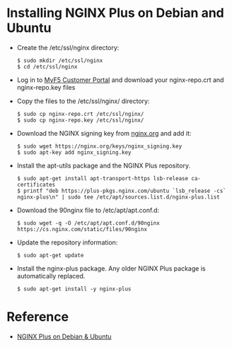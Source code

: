 # Installing NGINX Plus on Debian and Ubuntu

- Create the /etc/ssl/nginx directory:
  ```
  $ sudo mkdir /etc/ssl/nginx
  $ cd /etc/ssl/nginx
  ```

- Log in to [MyF5 Customer Portal](https://account.f5.com/myf5) and download your nginx-repo.crt and nginx-repo.key files

- Copy the files to the /etc/ssl/nginx/ directory:
  ```
  $ sudo cp nginx-repo.crt /etc/ssl/nginx/
  $ sudo cp nginx-repo.key /etc/ssl/nginx/
  ```

- Download the NGINX signing key from [nginx.org](https://nginx.org/keys/nginx_signing.key?_ga=2.45549604.1842575191.1618772034-272038112.1618627128) and add it:
  ```
  $ sudo wget https://nginx.org/keys/nginx_signing.key
  $ sudo apt-key add nginx_signing.key
  ```

- Install the apt-utils package and the NGINX Plus repository.
  ```
  $ sudo apt-get install apt-transport-https lsb-release ca-certificates
  $ printf "deb https://plus-pkgs.nginx.com/ubuntu `lsb_release -cs` nginx-plus\n" | sudo tee /etc/apt/sources.list.d/nginx-plus.list
  ```
  
- Download the 90nginx file to /etc/apt/apt.conf.d:
  ```
  $ sudo wget -q -O /etc/apt/apt.conf.d/90nginx https://cs.nginx.com/static/files/90nginx
  ```

- Update the repository information:
  ```
  $ sudo apt-get update
  ```

- Install the nginx-plus package. Any older NGINX Plus package is automatically replaced.
  ```
  $ sudo apt-get install -y nginx-plus
  ```

# Reference

- [NGINX Plus on Debian & Ubuntu](https://docs.nginx.com/nginx/admin-guide/installing-nginx/installing-nginx-plus/#install_debian_ubuntu)

